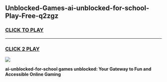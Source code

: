 
## Unblocked-Games-ai-unblocked-for-school-Play-Free-q2zgz
<h3>
<a href="https://premium76.site?title=ai-unblocked-for-school&ref=12A">CLICK TO PLAY</a></h3>
<hr>

<h3>
<a href="https://premium76.site?title=ai-unblocked-for-school&ref=12A">CLICK 2 PLAY</a>
  
</h3>

<a href="https://premium76.site?title=ai-unblocked-for-school&ref=12A"><img src="https://clearcache.store/games.png"></a>


**ai-unblocked-for-school games unblocked: Your Gateway to Fun and Accessible Online Gaming**
